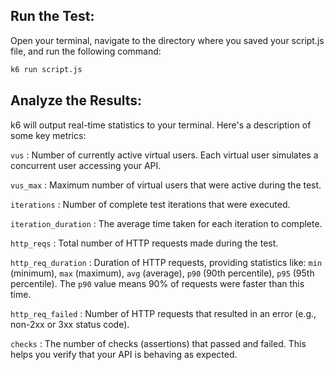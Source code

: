 ## Run the Test:

Open your terminal, navigate to the directory where you saved your script.js file, and run the following command:

```bash
k6 run script.js
```

## Analyze the Results:

k6 will output real-time statistics to your terminal. Here's a description of some key metrics:

`vus`
:   Number of currently active virtual users.  Each virtual user simulates a concurrent user accessing your API.

`vus_max`
:   Maximum number of virtual users that were active during the test.

`iterations`
:   Number of complete test iterations that were executed.

`iteration_duration`
:   The average time taken for each iteration to complete.

`http_reqs`
:   Total number of HTTP requests made during the test.

`http_req_duration`
:   Duration of HTTP requests, providing statistics like: `min` (minimum), `max` (maximum), `avg` (average), `p90` (90th percentile), `p95` (95th percentile).  The `p90` value means 90% of requests were faster than this time.

`http_req_failed`
:   Number of HTTP requests that resulted in an error (e.g., non-2xx or 3xx status code).

`checks`
:   The number of checks (assertions) that passed and failed.  This helps you verify that your API is behaving as expected.

